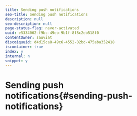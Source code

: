 ```yaml
---
title: Sending push notifications
seo-title: Sending push notifications
description: null
seo-description: null
page-status-flag: never-activated
uuid: e5334062-f9bc-49eb-9b1f-8f8c2eb518f0
contentOwner: sauviat
discoiquuid: d4d15ca8-49c6-4552-82bd-475aba352418
iscontainer: true
index: y
internal: n
snippet: y
---
```


# Sending push notifications{#sending-push-notifications}

